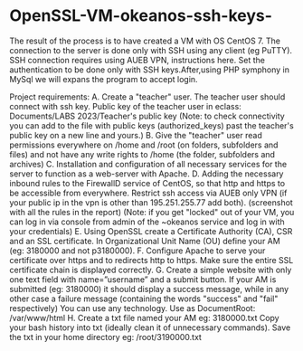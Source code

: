 # OpenSSL-VM-okeanos-ssh-keys-
The result of the process is to have created a VM with OS CentOS 7. The connection to the server is done only with SSH using any client (eg PuTTY). SSH connection requires using AUEB VPN, instructions here. Set the authentication to be done only with SSH keys.After,using PHP symphony in MySql we will expans the program to accept login.

Project requirements:
A. Create a "teacher" user. The teacher user should connect with ssh key.
Public key of the teacher user in eclass:
  Documents/LABS 2023/Teacher's public key
(Note: to check connectivity you can add to the file with public
keys (authorized_keys) past the teacher's public key on a new line and yours.)
B. Give the "teacher" user read permissions everywhere on /home and /root (on
folders, subfolders and files)
and not have any write rights to /home (the folder, subfolders and
archives)
C. Installation and configuration of all necessary services for the server to function
as a web-server with Apache.
D. Adding the necessary inbound rules to the FirewallD service of CentOS, so that http and
https to be accessible from everywhere. Restrict ssh access via AUEB only
VPN (if your public ip in the vpn is other than 195.251.255.77 add both).
(screenshot with all the rules in the report)
(Note: if you get "locked" out of your VM, you can log in via console from
admin of the ~okeanos service and log in with your credentials)
E. Using OpenSSL create a Certificate Authority (CA), CSR and an SSL
certificate.
In Organizational Unit Name (OU) define your AM (eg: 3180000 and not p3180000).
F. Configure Apache to serve your certificate over https and to
redirects http to https.
Make sure the entire SSL certificate chain is displayed correctly.
G. Create a simple website with only one text field with name=”username” and a
submit button.
If your AM is submitted (eg: 3180000) it should display a success message, while
in any other case a failure message (containing the words "success" and
"fail" respectively)
You can use any technology.
Use as DocumentRoot: /var/www/html
H. Create a txt file named your AM eg: 3180000.txt
Copy your bash history into txt (ideally clean it of unnecessary commands).
Save the txt in your home directory eg: /root/3190000.txt

